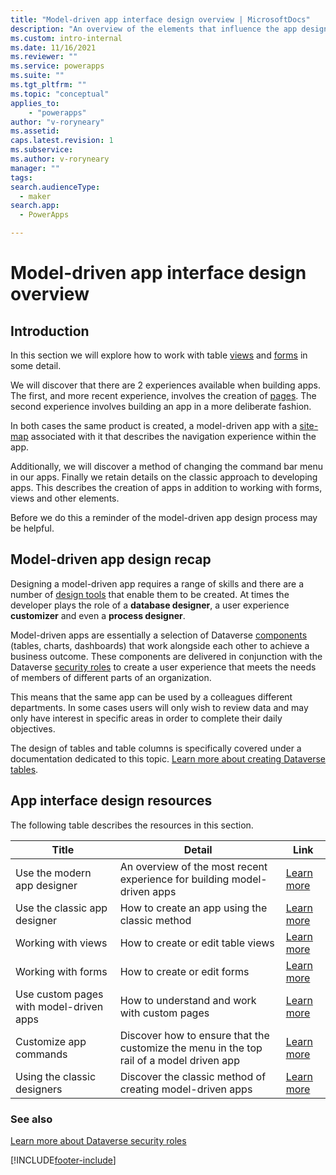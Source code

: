 ```yaml
---
title: "Model-driven app interface design overview | MicrosoftDocs"
description: "An overview of the elements that influence the app design interface"
ms.custom: intro-internal
ms.date: 11/16/2021
ms.reviewer: ""
ms.service: powerapps
ms.suite: ""
ms.tgt_pltfrm: ""
ms.topic: "conceptual"
applies_to: 
    - "powerapps"
author: "v-roryneary"
ms.assetid: 
caps.latest.revision: 1
ms.subservice: 
ms.author: v-roryneary
manager: ""
tags: 
search.audienceType: 
  - maker
search.app: 
  - PowerApps

---
```


# Model-driven app interface design overview

## Introduction

In this section we will explore how to work with table [views](model-driven-app-glossary.md#view) and [forms](model-driven-app-glossary.md#form) in some detail.  

We will discover that there are 2 experiences available when building apps.  The first, and more recent experience, involves the creation of [pages](model-driven-app-glossary.md#page).  The second experience involves building an app in a more deliberate fashion.

In both cases the same product is created, a model-driven app with a [site-map](model-driven-app-glossary.md#site-map) associated with it that describes the navigation experience within the app.

Additionally, we will discover a method of changing the command bar menu in our apps.  Finally we retain details on the classic approach to developing apps.  This describes the creation of apps in addition to working with forms, views and other elements.

Before we do this a reminder of the model-driven app design process may be helpful.

## Model-driven app design recap

Designing a model-driven app requires a range of skills and there are a number of [design tools](model-driven-designers.md) that enable them to be created.  At times the developer plays the role of a **database designer**, a user experience **customizer** and even a **process designer**.

Model-driven apps are essentially a selection of Dataverse [components](model-driven-app-glossary.md#component) (tables, charts, dashboards) that work alongside each other to achieve a business outcome.  These components are delivered in conjunction with the Dataverse [security roles](model-driven-app-glossary.md#security-role) to create a user experience that meets the needs of members of different parts of an organization.

This means that the same app can be used by a colleagues different departments.  In some cases users will only wish to review data and may only have interest in specific areas in order to complete their daily objectives.

The design of tables and table columns is specifically covered under a documentation dedicated to this topic.  [Learn more about creating Dataverse tables](../../maker/data-platform/entity-overview.md).

## App interface design resources

The following table describes the resources in this section.

|Title|Detail|Link|
|-----|------|----|
|Use the modern app designer|An overview of the most recent experience for building model-driven apps|[Learn more](app-designer-overview.md)|
|Use the classic app designer|How to create an app using the classic method|[Learn more](create-edit-app.md)|
|Working with views|How to create or edit table views|[Learn more](create-edit-views.md)|
|Working with forms|How to create or edit forms|[Learn more](create-design-forms.md)|
|Use custom pages with model-driven apps|How to understand and work with custom pages|[Learn more](model-app-page-overview.md)|
|Customize app commands|Discover how to ensure that the customize the menu in the top rail of a model driven app|[Learn more](command-designer-overview.md)
|Using the classic designers|Discover the classic method of creating model-driven apps|[Learn more](design-custom-business-apps-using-app-designer.md)

### See also

[Learn more about Dataverse security roles](https://docs.microsoft.com/power-platform/admin/security-roles-privileges)

[!INCLUDE[footer-include](../../includes/footer-banner.md)]
